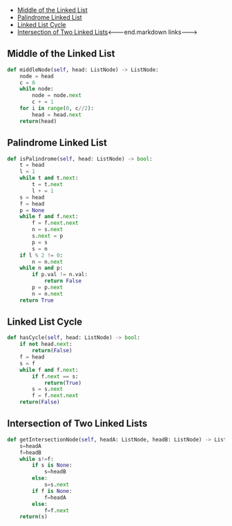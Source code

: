 
+ [Middle of the Linked List](#middle-of-the-linked-list)
+ [Palindrome Linked List](#palindrome-linked-list)
+ [Linked List Cycle](#linked-list-cycle)
+ [Intersection of Two Linked Lists](#intersection-of-two-linked-lists)<---end.markdown links--->

## Middle of the Linked List
``` python
def middleNode(self, head: ListNode) -> ListNode:
    node = head
    c = 0
    while node:
        node = node.next
        c + = 1
    for i in range(0, c//2):
        head = head.next
    return(head)
```

## Palindrome Linked List
``` python
def isPalindrome(self, head: ListNode) -> bool:
    t = head
    l = 1
    while t and t.next:
        t = t.next
        l + = 1
    s = head
    f = head
    p = None
    while f and f.next:
        f = f.next.next
        n = s.next
        s.next = p
        p = s
        s = n
    if l % 2 != 0:
        n = n.next
    while n and p:
        if p.val != n.val:
            return False
        p = p.next
        n = n.next
    return True
```

## Linked List Cycle
``` python
def hasCycle(self, head: ListNode) -> bool:
    if not head.next:
        return(False)
    f = head
    s = f
    while f and f.next:
        if f.next == s:
            return(True)
        s = s.next
        f = f.next.next
    return(False)
```

## Intersection of Two Linked Lists
``` python
def getIntersectionNode(self, headA: ListNode, headB: ListNode) -> ListNode:
    s=headA
    f=headB
    while s!=f:
        if s is None:
            s=headB
        else:
            s=s.next
        if f is None:
            f=headA
        else:
            f=f.next
    return(s)
```